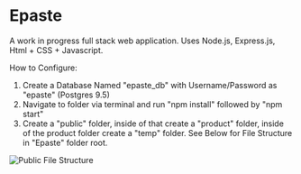 # Epaste
A work in progress full stack web application. Uses Node.js, Express.js, Html + CSS + Javascript. 

How to Configure:
1. Create a Database Named "epaste_db" with Username/Password as "epaste" (Postgres 9.5)
2. Navigate to folder via terminal and run "npm install" followed by "npm start"
3. Create a "public" folder, inside of that create a "product" folder, inside of the product folder create a "temp" folder. See Below for File Structure in "Epaste" folder root.


![Public File Structure](https://imgur.com/9d6BGXx)
